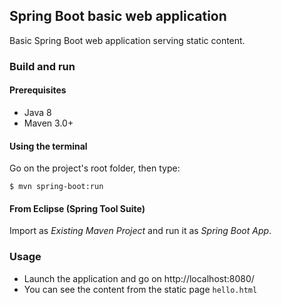 ## Spring Boot basic web application

Basic Spring Boot web application serving static content.




### Build and run

#### Prerequisites

- Java 8
- Maven 3.0+

#### Using the terminal

Go on the project's root folder, then type:

    $ mvn spring-boot:run

#### From Eclipse (Spring Tool Suite)

Import as *Existing Maven Project* and run it as *Spring Boot App*.


### Usage

- Launch the application and go on http://localhost:8080/
- You can see the content from the static page `hello.html`
